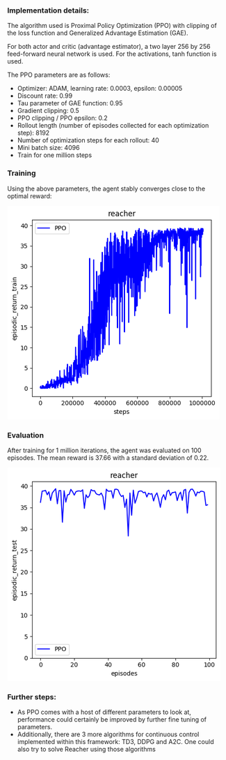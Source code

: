### Implementation details:
The algorithm used is Proximal Policy Optimization (PPO) with clipping of the loss function and Generalized Advantage Estimation (GAE).

For both actor and critic (advantage estimator), a two layer 256 by 256 feed-forward neural network is used.
For the activations, tanh function is used.

The PPO parameters are as follows:
* Optimizer: ADAM, learning rate: 0.0003, epsilon: 0.00005
* Discount rate: 0.99
* Tau parameter of GAE function: 0.95
* Gradient clipping: 0.5
* PPO clipping / PPO epsilon: 0.2
* Rollout length (number of episodes collected for each optimization step): 8192
* Number of optimization steps for each rollout: 40
* Mini batch size: 4096
* Train for one million steps


### Training
Using the above parameters, the agent stably converges close to the optimal reward:

![train image](good_models/PPO-train.png "train image")


### Evaluation
After training for 1 million iterations, the agent was evaluated on 100 episodes.
The mean reward is 37.66 with a standard deviation of 0.22.

![eval image](good_models/PPO-eval.png "eval image]")


### Further steps:
- As PPO comes with a host of different parameters to look at, performance could certainly
be improved by further fine tuning of parameters.
- Additionally, there are 3 more algorithms for continuous control implemented within this framework: 
TD3, DDPG and A2C. One could also try to solve Reacher using those algorithms

